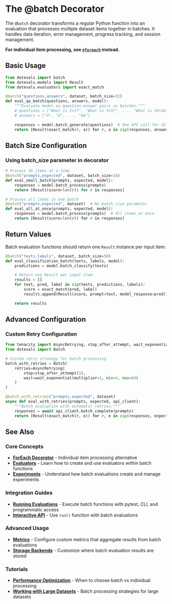 # The @batch Decorator

The `@batch` decorator transforms a regular Python function into an evaluation that processes multiple dataset items together in batches. It handles data iteration, error management, progress tracking, and session management.

**For individual item processing, see [`@foreach`](foreach.md) instead.**

## Basic Usage

```python
from dotevals import batch
from dotevals.models import Result
from dotevals.evaluators import exact_match

@batch("questions,answers", dataset, batch_size=32)
def eval_qa_batch(questions, answers, model):
    """Evaluate model on question-answer pairs in batches."""
    # questions = ["What is 2+2?", "What is 3+3?", ..., "What is 34+34?"]  # 32 items
    # answers = ["4", "6", ..., "68"]                                      # 32 items

    responses = model.batch_generate(questions)  # One API call for 32 items
    return [Result(exact_match(r, a)) for r, a in zip(responses, answers)]
```

## Batch Size Configuration

### Using batch_size parameter in decorator
```python
# Process 16 items at a time
@batch("prompts,expected", dataset, batch_size=16)
def eval_small_batch(prompts, expected, model):
    responses = model.batch_process(prompts)
    return [Result(score=len(r)) for r in responses]

# Process all items in one batch
@batch("prompts,expected", dataset)  # No batch_size parameter
def eval_all_at_once(prompts, expected, model):
    responses = model.batch_process(prompts)  # All items at once
    return [Result(score=len(r)) for r in responses]
```

## Return Values

Batch evaluation functions should return one `Result` instance per input item:

```python
@batch("texts,labels", dataset, batch_size=50)
def eval_classification_batch(texts, labels, model):
    predictions = model.batch_classify(texts)

    # Return one Result per input item
    results = []
    for text, pred, label in zip(texts, predictions, labels):
        score = exact_match(pred, label)
        results.append(Result(score, prompt=text, model_response=pred))

    return results
```


## Advanced Configuration

### Custom Retry Configuration

```python
from tenacity import AsyncRetrying, stop_after_attempt, wait_exponential
from dotevals import Batch

# Custom retry strategy for batch processing
batch_with_retries = Batch(
    retries=AsyncRetrying(
        stop=stop_after_attempt(3),
        wait=wait_exponential(multiplier=1, min=4, max=60)
    )
)

@batch_with_retries("prompts,expected", dataset)
async def eval_with_retries(prompts, expected, api_client):
    """Batch evaluation with automatic retries."""
    responses = await api_client.batch_complete(prompts)
    return [Result(exact_match(r, e)) for r, e in zip(responses, expected)]
```

## See Also

### Core Concepts
- **[ForEach Decorator](foreach.md)** - Individual item processing alternative
- **[Evaluators](evaluators.md)** - Learn how to create and use evaluators within batch functions
- **[Experiments](experiments.md)** - Understand how batch evaluations create and manage experiments

### Integration Guides
- **[Running Evaluations](running-evaluations.md)** - Execute batch functions with pytest, CLI, and programmatic access
- **[Interactive API](../api/interactive.md)** - Use `run()` function with batch evaluations

### Advanced Usage
- **[Metrics](metrics.md)** - Configure custom metrics that aggregate results from batch evaluations
- **[Storage Backends](storage.md)** - Customize where batch evaluation results are stored

### Tutorials
- **[Performance Optimization](../tutorials/performance-optimization.md)** - When to choose batch vs individual processing
- **[Working with Large Datasets](../tutorials/03-working-with-real-datasets.md)** - Batch processing strategies for large datasets
